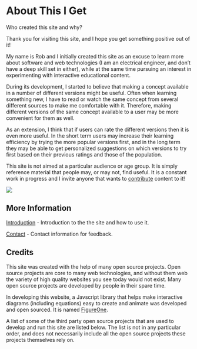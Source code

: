 # About This I Get

<html><div class=information__subtitle>Who created this site and why?</div></html>

<!-- ## Hello and Thank You! -->
Thank you for visiting this site, and I hope you get something positive out of it!

My name is Rob and I initially created this site as an excuse to learn more about software and web technologies (I am an electrical engineer, and don’t have a deep skill set in either), while at the same time pursuing an interest in experimenting with interactive educational content.

During its development, I started to believe that making a concept available in a number of different versions might be useful. Often when learning something new, I have to read or watch the same concept from several different sources to make me comfortable with it. Therefore, making different versions of the same concept available to a user may be more convenient for them as well.

As an extension, I think that if users can rate the different versions then it is even more useful. In the short term users may increase their learning efficiency by trying the more popular versions first, and in the long term they may be able to get personalized suggestions on which versions to try first based on their previous ratings and those of the population.

This site is not aimed at a particular audience or age group. It is simply reference material that people may, or may not, find useful. It is a constant work in progress and I invite anyone that wants to [contribute](/contact) content to it!


![](/static/assets/bio.png)

## More Information

[Introduction](/introduction) - Introduction to the the site and how to use it.
<!-- 
[Privacy](/privacy) - The privacy policy of www.thisiget.com.

[Terms of Use](/terms) - The terms to use this site or create an account www.thisiget.com.

[Copyright](/copyright) - Licensing and copyright information for the site and content. -->

[Contact](/contact) - Contact information for feedback.

## Credits

This site was created with the help of many open source projects. Open source projects are core to many web technologies, and without them web the variety of high quality websites you see today would not exist. Many open source projects are developed by people in their spare time.

In developing this website, a Javscript library that helps make interactive diagrams (including equations) easy to create and animate was developed and open sourced. It is named [FigureOne](https://github.com/airladon/FigureOne).

A list of some of the third party open source projects that are used to develop and run this site are listed below. The list is not in any particular order, and does not necessarily include all the open source projects these projects themselves rely on.
